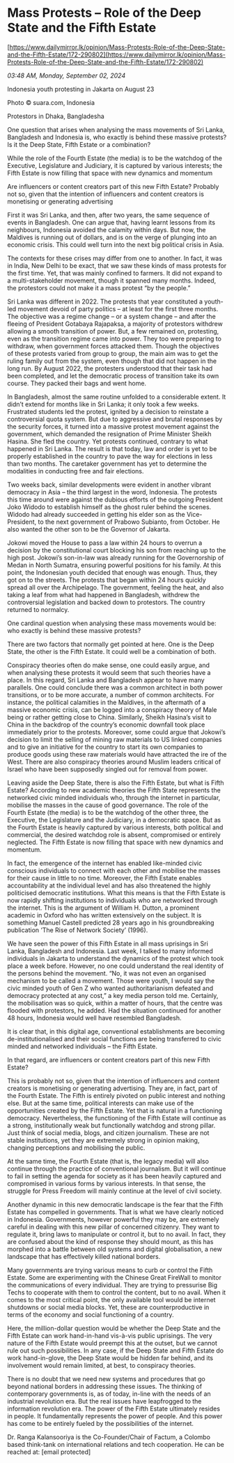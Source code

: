 # Mass Protests  – Role of the Deep State and the Fifth Estate

[https://www.dailymirror.lk/opinion/Mass-Protests-Role-of-the-Deep-State-and-the-Fifth-Estate/172-290802](https://www.dailymirror.lk/opinion/Mass-Protests-Role-of-the-Deep-State-and-the-Fifth-Estate/172-290802)

*03:48 AM, Monday, September 02, 2024*

Indonesia youth protesting in Jakarta on August 23

Photo © suara.com, Indonesia

Protestors in Dhaka, Bangladesha

One question that arises when analysing the mass movements of Sri Lanka, Bangladesh and Indonesia is, who exactly is behind these massive protests? Is it the Deep State, Fifth Estate or a combination?

While the role of the Fourth Estate (the media) is to be the watchdog of the Executive, Legislature and Judiciary, it is captured by various interests; the Fifth Estate is now filling that space with new dynamics and momentum

Are influencers or content creators part of this new Fifth Estate? Probably not so, given that the intention of influencers and content creators is monetising or generating advertising

First it was Sri Lanka, and then, after two years, the same sequence of events in Bangladesh. One can argue that, having learnt lessons from its neighbours, Indonesia avoided the calamity within days. But now, the Maldives is running out of dollars, and is on the verge of plunging into an economic crisis. This could well turn into the next big political crisis in Asia.

The contexts for these crises may differ from one to another. In fact, it was in India, New Delhi to be exact, that we saw these kinds of mass protests for the first time. Yet, that was mainly confined to farmers. It did not expand to a multi-stakeholder movement, though it spanned many months. Indeed, the protestors could not make it a mass protest “by the people.”

Sri Lanka was different in 2022. The protests that year constituted a youth-led movement devoid of party politics – at least for the first three months. The objective was a regime change – or a system change – and after the fleeing of President Gotabaya Rajapaksa, a majority of protestors withdrew allowing a smooth transition of power. But, a few remained on, protesting, even as the transition regime came into power. They too were preparing to withdraw, when government forces attacked them. Though the objectives of these protests varied from group to group, the main aim was to get the ruling family out from the system, even though that did not happen in the long run. By August 2022, the protesters understood that their task had been completed, and let the democratic process of transition take its own course. They packed their bags and went home.

In Bangladesh, almost the same routine unfolded to a considerable extent. It didn’t extend for months like in Sri Lanka; it only took a few weeks. Frustrated students led the protest, ignited by a decision to reinstate a controversial quota system. But due to aggressive and brutal responses by the security forces, it turned into a massive protest movement against the government, which demanded the resignation of Prime Minister Sheikh Hasina. She fled the country. Yet protests continued, contrary to what happened in Sri Lanka. The result is that today, law and order is yet to be properly established in the country to pave the way for elections in less than two months. The caretaker government has yet to determine the modalities in conducting free and fair elections.

Two weeks back, similar developments were evident in another vibrant democracy in Asia – the third largest in the word, Indonesia. The protests this time around were against the dubious efforts of the outgoing President Joko Widodo to establish himself as the ghost ruler behind the scenes. Widodo had already succeeded in getting his elder son as the Vice-President, to the next government of Prabowo Subianto, from October. He also wanted the other son to be the Governor of Jakarta.

Jokowi moved the House to pass a law within 24 hours to overrun a decision by the constitutional court blocking his son from reaching up to the high post. Jokowi’s son-in-law was already running for the Governorship of Medan in North Sumatra, ensuring powerful positions for his family. At this point, the Indonesian youth decided that enough was enough. Thus, they got on to the streets. The protests that began within 24 hours quickly spread all over the Archipelago. The government, feeling the heat, and also taking a leaf from what had happened in Bangladesh, withdrew the controversial legislation and backed down to protestors. The country returned to normalcy.

One cardinal question when analysing these mass movements would be: who exactly is behind these massive protests?

There are two factors that normally get pointed at here. One is the Deep State, the other is the Fifth Estate. It could well be a combination of both.

Conspiracy theories often do make sense, one could easily argue, and when analysing these protests it would seem that such theories have a place. In this regard, Sri Lanka and Bangladesh appear to have many parallels. One could conclude there was a common architect in both power transitions, or to be more accurate, a number of common architects. For instance, the political calamities in the Maldives, in the aftermath of a massive economic crisis, can be logged into a conspiracy theory of Male being or rather getting close to China. Similarly, Sheikh Hasina’s visit to China in the backdrop of the country’s economic downfall took place immediately prior to the protests. Moreover, some could argue that Jokowi’s decision to limit the selling of mining raw materials to US linked companies and to give an initiative for the country to start its own companies to produce goods using these raw materials would have attracted the ire of the West. There are also conspiracy theories around Muslim leaders critical of Israel who have been supposedly singled out for removal from power.

Leaving aside the Deep State, there is also the Fifth Estate, but what is Fifth Estate? According to new academic theories the Fifth State represents the networked civic minded individuals who, through the internet in particular, mobilise the masses in the cause of good governance. The role of the Fourth Estate (the media) is to be the watchdog of the other three, the Executive, the Legislature and the Judiciary, in a democratic space. But as the Fourth Estate is heavily captured by various interests, both political and commercial, the desired watchdog role is absent, compromised or entirely neglected. The Fifth Estate is now filling that space with new dynamics and momentum.

In fact, the emergence of the internet has enabled like-minded civic conscious individuals to connect with each other and mobilise the masses for their cause in little to no time. Moreover, the Fifth Estate enables accountability at the individual level and has also threatened the highly politicised democratic institutions. What this means is that the Fifth Estate is now rapidly shifting institutions to individuals who are networked through the internet. This is the argument of William H. Dutton, a prominent academic in Oxford who has written extensively on the subject. It is something Manuel Castell predicted 28 years ago in his groundbreaking publication ‘The Rise of Network Society’ (1996).

We have seen the power of this Fifth Estate in all mass uprisings in Sri Lanka, Bangladesh and Indonesia. Last week, I talked to many informed individuals in Jakarta to understand the dynamics of the protest which took place a week before. However, no one could understand the real identity of the persons behind the movement. “No, it was not even an organised mechanism to be called a movement. Those were youth, I would say the civic minded youth of Gen Z who wanted authoritarianism defeated and democracy protected at any cost,” a key media person told me. Certainly, the mobilisation was so quick, within a matter of hours, that the centre was flooded with protestors, he added. Had the situation continued for another 48 hours, Indonesia would well have resembled Bangladesh.

It is clear that, in this digital age, conventional establishments are becoming de-institutionalised and their social functions are being transferred to civic minded and networked individuals – the Fifth Estate.

In that regard, are influencers or content creators part of this new Fifth Estate?

This is probably not so, given that the intention of influencers and content creators is monetising or generating advertising. They are, in fact, part of the Fourth Estate. The Fifth is entirely pivoted on public interest and nothing else. But at the same time, political interests can make use of the opportunities created by the Fifth Estate. Yet that is natural in a functioning democracy. Nevertheless, the functioning of the Fifth Estate will continue as a strong, institutionally weak but functionally watchdog and strong pillar. Just think of social media, blogs, and citizen journalism. These are not stable institutions, yet they are extremely strong in opinion making, changing perceptions and mobilising the public.

At the same time, the Fourth Estate (that is, the legacy media) will also continue through the practice of conventional journalism. But it will continue to fail in setting the agenda for society as it has been heavily captured and compromised in various forms by various interests. In that sense, the struggle for Press Freedom will mainly continue at the level of civil society.

Another dynamic in this new democratic landscape is the fear that the Fifth Estate has compelled in governments. That is what we have clearly noticed in Indonesia. Governments, however powerful they may be, are extremely careful in dealing with this new pillar of concerned citizenry. They want to regulate it, bring laws to manipulate or control it, but to no avail. In fact, they are confused about the kind of response they should mount, as this has morphed into a battle between old systems and digital globalisation, a new landscape that has effectively killed national borders.

Many governments are trying various means to curb or control the Fifth Estate. Some are experimenting with the Chinese Great FireWall to monitor the communications of every individual. They are trying to pressurise Big Techs to cooperate with them to control the content, but to no avail. When it comes to the most critical point, the only available tool would be internet shutdowns or social media blocks. Yet, these are counterproductive in terms of the economy and social functioning of a country.

Here, the million-dollar question would be whether the Deep State and the Fifth Estate can work hand-in-hand vis-à-vis public uprisings. The very nature of the Fifth Estate would preempt this at the outset, but we cannot rule out such possibilities. In any case, if the Deep State and Fifth Estate do work hand-in-glove, the Deep State would be hidden far behind, and its involvement would remain limited, at best, to conspiracy theories.

There is no doubt that we need new systems and procedures that go beyond national borders in addressing these issues. The thinking of contemporary governments is, as of today, in-line with the needs of an industrial revolution era. But the real issues have leapfrogged to the information revolution era. The power of the Fifth Estate ultimately resides in people. It fundamentally represents the power of people. And this power has come to be entirely fueled by the possibilities of the internet.

Dr. Ranga Kalansooriya is the Co-Founder/Chair of Factum, a Colombo based think-tank on international relations and tech cooperation. He can be reached at: [email protected]

